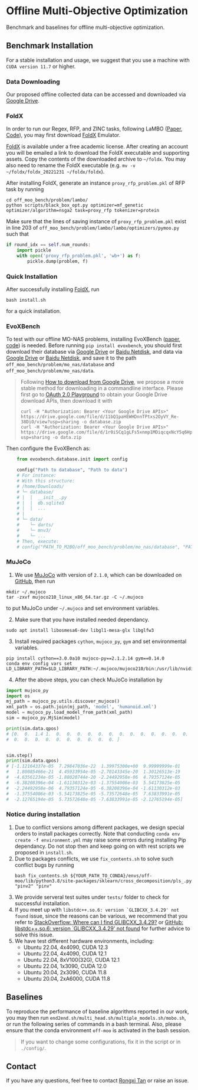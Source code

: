 # Offline Multi-Objective Optimization

Benchmark and baselines for offline multi-objective optimization.



## Benchmark Installation

For a stable installation and usage, we suggest that you use a machine with ``CUDA version 11.7`` or higher.

### Data Downloading

Our proposed offline collected data can be accessed and downloaded via [Google Drive](https://drive.google.com/drive/folders/1SvU-p4Q5KAjPlHrDJ0VGiU2Te_v9g3rT?usp=drive_link).

### FoldX

In order to run our Regex, RFP, and ZINC tasks, following LaMBO ([Paper](https://arxiv.org/abs/2203.12742), [Code](https://github.com/samuelstanton/lambo)), you may first download [FoldX](https://foldxsuite.crg.eu/academic-license-info) Emulator.

[FoldX](https://foldxsuite.crg.eu/academic-license-info) is available under a free academic license. After creating an account you will be emailed a link to download the FoldX executable and supporting assets. Copy the contents of the downloaded archive to ``~/foldx``. You may also need to rename the FoldX executable (e.g. ``mv -v ~/foldx/foldx_20221231 ~/foldx/foldx``).

After installing FoldX, generate an instance ``proxy_rfp_problem.pkl`` of RFP task by running
```shell
cd off_moo_bench/problem/lambo/
python scripts/black_box_opt.py optimizer=mf_genetic optimizer/algorithm=nsga2 task=proxy_rfp tokenizer=protein
```

Make sure that the lines of saving instance of ``proxy_rfp_problem.pkl`` exist in line 203 of  ``off_moo_bench/problem/lambo/lambo/optimizers/pymoo.py`` such that 
```python
if round_idx == self.num_rounds:
    import pickle
    with open('proxy_rfp_problem.pkl', 'wb+') as f:
        pickle.dump(problem, f)
```

### Quick Installation

After successfully installing [FoldX](https://foldxsuite.crg.eu/academic-license-info), run 
```shell
bash install.sh
```
for a quick installation.

### EvoXBench

To test with our offline MO-NAS problems, installing EvoXBench ([paper](https://arxiv.org/abs/2208.04321), [code](https://github.com/EMI-Group/evoxbench)) is needed. Before running ``pip install evoxbench``, you should first download their database via [Google Drive](https://drive.google.com/file/d/11bQ1paHEWHDnnTPtxs2OyVY_Re-38DiO/view?usp=sharing) or [Baidu Netdisk](https://pan.baidu.com/s/1PwWloA543-81O-GFkA7GKg), and data via [Google Drive](https://drive.google.com/file/d/1r0iSCq1gLFs5xnmp1MDiqcqxNcY5q6Hp/view?usp=sharing) or [Baidu Netdisk](https://pan.baidu.com/s/17dUpiIosSCZoSgKXwSBlVg), and save it to the path ``off_moo_bench/problem/mo_nas/database`` and ``off_moo_bench/problem/mo_nas/data``.
>  Following [How to download from Google Drive](https://www.quora.com/How-do-I-download-a-very-large-file-from-Google-Drive/answer/Shane-F-Carr), we propose a more stable method for downloading in a commandline interface. Please first go to [OAuth 2.0 Playground](https://developers.google.com/oauthplayground/) to obtain your Google Drive download APIs, then download it with
> ```shell
> curl -H "Authorization: Bearer <Your Google Drive APIs>" https://drive.google.com/file/d/11bQ1paHEWHDnnTPtxs2OyVY_Re-38DiO/view?usp=sharing -o database.zip
> curl -H "Authorization: Bearer <Your Google Drive APIs>" https://drive.google.com/file/d/1r0iSCq1gLFs5xnmp1MDiqcqxNcY5q6Hp/view?usp=sharing -o data.zip
> ```
Then configure the EvoXBench as:
```python
    from evoxbench.database.init import config

    config("Path to database", "Path to data")
    # For instance:
    # With this structure:
    # /home/Downloads/
    # └─ database/
    # |  |  __init__.py
    # |  |  db.sqlite3
    # |  |  ...
    # |
    # └─ data/
    #    └─ darts/
    #    └─ mnv3/
    #    └─ ...
    # Then, execute:
    # config("PATH_TO_M2BO/off_moo_bench/problem/mo_nas/database", "PATH_TO_M2BO/off_moo_bench/problem/mo_nas/data")
```

### MuJoCo 
1. We use [MuJoCo](https://github.com/google-deepmind/mujoco) with version of ``2.1.0``, which can be downloaded on [GitHub](https://github.com/google-deepmind/mujoco/releases/download/2.1.0/mujoco210-linux-x86_64.tar.gz), then run
```shell
mkdir ~/.mujoco
tar -zxvf mujoco210_linux_x86_64.tar.gz -C ~/.mujoco
```
to put MuJoCo under ``~/.mujoco`` and set environment variables. 

2. Make sure that you have installed needed dependancy.
```shell
sudo apt install libosmesa6-dev libgl1-mesa-glx libglfw3
```

3. Install required packages ``cython``, ``mujoco_py``, ``gym`` and set environmental variables.
```shell
pip install cython==3.0.0a10 mujoco-py==2.1.2.14 gym==0.14.0
conda env config vars set LD_LIBRARY_PATH=$LD_LIBRARY_PATH:~/.mujoco/mujoco210/bin:/usr/lib/nvidia
```

4. After the above steps, you can check MuJoCo installation by 
```python
import mujoco_py
import os
mj_path = mujoco_py.utils.discover_mujoco()
xml_path = os.path.join(mj_path, 'model', 'humanoid.xml')
model = mujoco_py.load_model_from_path(xml_path)
sim = mujoco_py.MjSim(model)

print(sim.data.qpos)
# [0.  0.  1.4 1.  0.  0.  0.  0.  0.  0.  0.  0.  0.  0.  0.  0.  0.  0.
#  0.  0.  0.  0.  0.  0.  0.  0.  0.  0. ]


sim.step()
print(sim.data.qpos)
# [-1.12164337e-05  7.29847036e-22  1.39975300e+00  9.99999999e-01
#   1.80085466e-21  4.45933954e-05 -2.70143345e-20  1.30126513e-19
#  -4.63561234e-05 -1.88020744e-20 -2.24492958e-06  4.79357124e-05
#  -6.38208396e-04 -1.61130312e-03 -1.37554006e-03  5.54173825e-05
#  -2.24492958e-06  4.79357124e-05 -6.38208396e-04 -1.61130312e-03
#  -1.37554006e-03 -5.54173825e-05 -5.73572648e-05  7.63833991e-05
#  -2.12765194e-05  5.73572648e-05 -7.63833991e-05 -2.12765194e-05]
```


### Notice during installation

1. Due to conflict versions among different packages, we design special orders to install packages correctly. Note that conducting ``conda env create -f environment.yml`` may raise some errors during installing Pip dependancy. Do not stop then and keep going on with rest scripts we proposed in ``install.sh``.
2. Due to packages conflicts, we use ``fix_contents.sh`` to solve such conflict bugs by running
    ```shell
    bash fix_contents.sh ${YOUR_PATH_TO_CONDA}/envs/off-moo/lib/python3.8/site-packages/sklearn/cross_decomposition/pls_.py "pinv2" "pinv"
    ```
3. We provide serveral test suites under ``tests/`` folder to check for successful installation.
4. If you meet up with ``libstdc++.so.6: version `GLIBCXX_3.4.29' not found`` issue, since the reasons can be various, we recommend that you refer to [StackOverflow: Where can I find GLIBCXX_3.4.29?](https://stackoverflow.com/questions/65349875/where-can-i-find-glibcxx-3-4-29) or [GitHub: libstdc++.so.6: version `GLIBCXX_3.4.29' not found](https://github.com/pybind/pybind11/discussions/3453) for further advice to solve this issue.
5. We have test different hardware environments, including:
    - Ubuntu 22.04, 4x4090, CUDA 12.3
    - Ubuntu 22.04, 4x4090, CUDA 12.1
    - Ubuntu 22.04, 8xV100(32G), CUDA 12.1
    - Ubuntu 22.04, 1x3090, CUDA 12.0
    - Ubuntu 20.04, 2x3090, CUDA 11.8
    - Ubuntu 20.04, 2xA6000, CUDA 11.8



## Baselines

To reproduce the performance of baseline algorithms reported in our work, you may then run ``end2end.sh/multi_head.sh/multiple_models.sh/mobo.sh``, or run the following series of commands in a bash terminal. Also, please ensure that the conda environment ``off-moo`` is activated in the bash session.

> If you want to change some configurations, fix it in the script or in ``./config/``.

<!-- ### Notes for baselines
- For running special models (``GradNorm``, ``COMs``, etc), data pruning is needed, which corresponds to ``onlybest_1`` in ``--train-data-mode``.
- If you want to implement your own algorithms, put ``model`` and ``trainer`` under ``algorithm`` folder, then choose one MO-solver as what is done in ``scripts/multi_obj_nn.py``. -->

## Contact 
If you have any questions, feel free to contact [Rongxi Tan](https://trxcc.github.io/) or raise an issue.